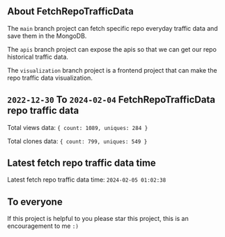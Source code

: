 ## About FetchRepoTrafficData

The `main` branch project can fetch specific repo everyday traffic data and save them in the MongoDB.

The `apis` branch project can expose the apis so that we can get our repo historical traffic data.

The `visualization` branch project is a frontend project that can make the repo traffic data visualization.

## `2022-12-30` To `2024-02-04` FetchRepoTrafficData repo traffic data

Total views data: `{ count: 1089, uniques: 284 }`

Total clones data: `{ count: 799, uniques: 549 }`

## Latest fetch repo traffic data time

Latest fetch repo traffic data time: `2024-02-05 01:02:38`

## To everyone

If this project is helpful to you please star this project, this is an encouragement to me `:)`



